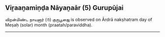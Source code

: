 ## Viṟaaṉamiṇḍa Nāyaṉaār (5) Gurupūjai
விறன்மிண்ட நாயனார் (௫) குருபூஜை is observed on Ārdrā nakṣhatram day of Meṣaḥ (solar) month (praatah/paraviddha).



---

